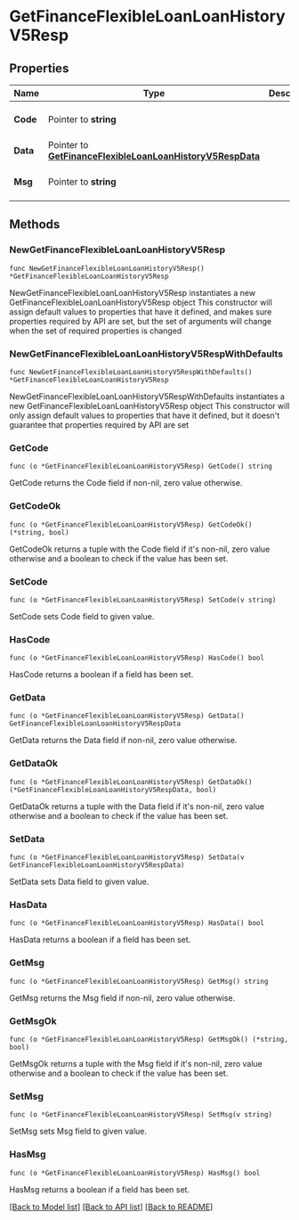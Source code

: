 # GetFinanceFlexibleLoanLoanHistoryV5Resp

## Properties

Name | Type | Description | Notes
------------ | ------------- | ------------- | -------------
**Code** | Pointer to **string** |  | [optional] [default to ""]
**Data** | Pointer to [**GetFinanceFlexibleLoanLoanHistoryV5RespData**](GetFinanceFlexibleLoanLoanHistoryV5RespData.md) |  | [optional] 
**Msg** | Pointer to **string** |  | [optional] [default to ""]

## Methods

### NewGetFinanceFlexibleLoanLoanHistoryV5Resp

`func NewGetFinanceFlexibleLoanLoanHistoryV5Resp() *GetFinanceFlexibleLoanLoanHistoryV5Resp`

NewGetFinanceFlexibleLoanLoanHistoryV5Resp instantiates a new GetFinanceFlexibleLoanLoanHistoryV5Resp object
This constructor will assign default values to properties that have it defined,
and makes sure properties required by API are set, but the set of arguments
will change when the set of required properties is changed

### NewGetFinanceFlexibleLoanLoanHistoryV5RespWithDefaults

`func NewGetFinanceFlexibleLoanLoanHistoryV5RespWithDefaults() *GetFinanceFlexibleLoanLoanHistoryV5Resp`

NewGetFinanceFlexibleLoanLoanHistoryV5RespWithDefaults instantiates a new GetFinanceFlexibleLoanLoanHistoryV5Resp object
This constructor will only assign default values to properties that have it defined,
but it doesn't guarantee that properties required by API are set

### GetCode

`func (o *GetFinanceFlexibleLoanLoanHistoryV5Resp) GetCode() string`

GetCode returns the Code field if non-nil, zero value otherwise.

### GetCodeOk

`func (o *GetFinanceFlexibleLoanLoanHistoryV5Resp) GetCodeOk() (*string, bool)`

GetCodeOk returns a tuple with the Code field if it's non-nil, zero value otherwise
and a boolean to check if the value has been set.

### SetCode

`func (o *GetFinanceFlexibleLoanLoanHistoryV5Resp) SetCode(v string)`

SetCode sets Code field to given value.

### HasCode

`func (o *GetFinanceFlexibleLoanLoanHistoryV5Resp) HasCode() bool`

HasCode returns a boolean if a field has been set.

### GetData

`func (o *GetFinanceFlexibleLoanLoanHistoryV5Resp) GetData() GetFinanceFlexibleLoanLoanHistoryV5RespData`

GetData returns the Data field if non-nil, zero value otherwise.

### GetDataOk

`func (o *GetFinanceFlexibleLoanLoanHistoryV5Resp) GetDataOk() (*GetFinanceFlexibleLoanLoanHistoryV5RespData, bool)`

GetDataOk returns a tuple with the Data field if it's non-nil, zero value otherwise
and a boolean to check if the value has been set.

### SetData

`func (o *GetFinanceFlexibleLoanLoanHistoryV5Resp) SetData(v GetFinanceFlexibleLoanLoanHistoryV5RespData)`

SetData sets Data field to given value.

### HasData

`func (o *GetFinanceFlexibleLoanLoanHistoryV5Resp) HasData() bool`

HasData returns a boolean if a field has been set.

### GetMsg

`func (o *GetFinanceFlexibleLoanLoanHistoryV5Resp) GetMsg() string`

GetMsg returns the Msg field if non-nil, zero value otherwise.

### GetMsgOk

`func (o *GetFinanceFlexibleLoanLoanHistoryV5Resp) GetMsgOk() (*string, bool)`

GetMsgOk returns a tuple with the Msg field if it's non-nil, zero value otherwise
and a boolean to check if the value has been set.

### SetMsg

`func (o *GetFinanceFlexibleLoanLoanHistoryV5Resp) SetMsg(v string)`

SetMsg sets Msg field to given value.

### HasMsg

`func (o *GetFinanceFlexibleLoanLoanHistoryV5Resp) HasMsg() bool`

HasMsg returns a boolean if a field has been set.


[[Back to Model list]](../README.md#documentation-for-models) [[Back to API list]](../README.md#documentation-for-api-endpoints) [[Back to README]](../README.md)


